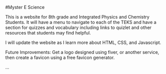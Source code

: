#Myster E Science

This is a website for 8th grade and Integrated Physics and Chemistry Students. It will have a menu to navigate to each of the TEKS and have a section for quizzes and vocabulary including links to quizlet and other resources that students may find helpful. 

I will update the website as I learn more about HTML, CSS, and Javascript.


Future Improvements:
Get a logo designed using fiver, or another service, then create a favicon using a free favicon generator.

...
